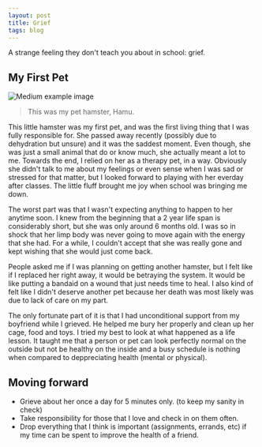 ```yaml
---
layout: post
title: Grief
tags: blog
---
```



A strange feeling they don't teach you about in school: grief. 

## My First Pet <br>
![Medium example image](https://github.com/stellaw1/stellaw1.github.io/blob/master/images/Hamu.JPG?raw=true)
> This was my pet hamster, Hamu. 

This little hamster was my first pet, and was the first living thing that I was fully responsible for. She passed away recently (possibly due to dehydration but unsure) and it was the saddest moment. Even though, she was just a small animal that do or know much, she actually meant a lot to me. Towards the end, I relied on her as a therapy pet, in a way. Obviously she didn't talk to me about my feelings or even sense when I was sad or stressed for that matter, but I looked forward to playing with her everday after classes. The little fluff brought me joy when school was bringing me down. 

The worst part was that I wasn't expecting anything to happen to her anytime soon. I knew from the beginning that a 2 year life span is considerably short, but she was only around 6 months old. I was so in shock that her limp body was never going to move again with the energy that she had. For a while, I couldn't accept that she was really gone and kept wishing that she would just come back. 

People asked me if I was planning on getting another hamster, but I felt like if I replaced her right away, it would be betraying the system. It would be like putting a bandaid on a wound that just needs time to heal. I also kind of felt like I didn't deserve another pet because her death was most likely was due to lack of care on my part. 

The only fortunate part of it is that I had unconditional support from my boyfriend while I grieved. He helped me bury her properly and clean up her cage, food and toys. I tried my best to look at what happened as a life lesson. It taught me that a person or pet can look perfectly normal on the outside but not be healthy on the inside and a busy schedule is nothing when compared to deppreciating health (mental or physical). 

## Moving forward <br>
- Grieve about her once a day for 5 minutes only. (to keep my sanity in check)
- Take responsibility for those that I love and check in on them often. 
- Drop everything that I think is important (assignments, errands, etc) if my time can be spent to improve the health of a friend. 
